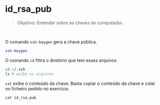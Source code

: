 # id_rsa_pub

> Objetivo: Entender sobre as chaves do computador.

<br>

O comando `ssh-keygen` gera a chave pública.
```bash
ssh-keygen
```

O comando `cd` filtra o diretório que tem esses arquivos
```bash
cd ~/.ssh
ls # exibe os arquivos
```

`cat` exibe o conteúdo da chave. Basta copiar o conteúdo da chave e colar no ficheiro pedido no exercício.
```bash
cat id_rsa.pub
```